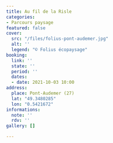 ```yaml
---
title: Au fil de la Risle
categories:
- Parcours paysage
featured: false
cover:
  src: "/files/folius-pont-audemer.jpg"
  alt: ''
  legend: "© Folius écopaysage"
booking:
  link: ''
  state: ''
  period: ''
  dates:
  - date: 2021-10-03 10:00
address:
  place: Pont-Audemer (27)
  lat: "49.3480285"
  lon: "0.5421672"
informations:
  note: ''
  rdv: ''
gallery: []

---
```

